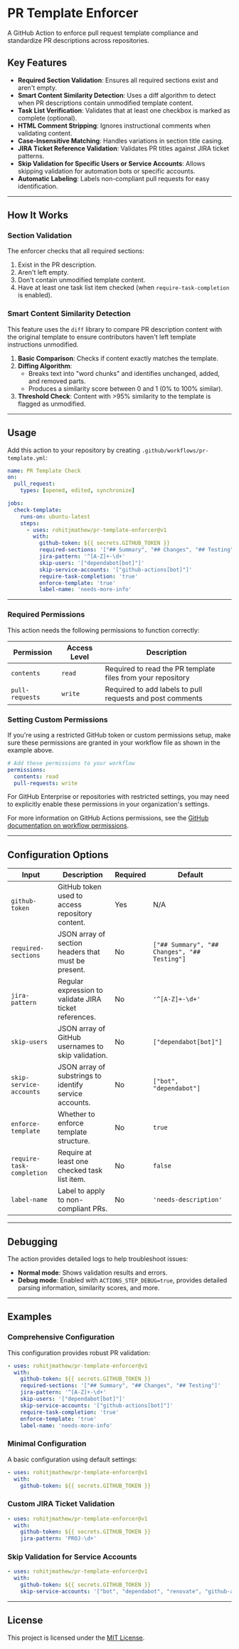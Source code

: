# PR Template Enforcer

A GitHub Action to enforce pull request template compliance and standardize PR descriptions across repositories.

## Key Features

- **Required Section Validation**: Ensures all required sections exist and aren't empty.
- **Smart Content Similarity Detection**: Uses a diff algorithm to detect when PR descriptions contain unmodified template content.
- **Task List Verification**: Validates that at least one checkbox is marked as complete (optional).
- **HTML Comment Stripping**: Ignores instructional comments when validating content.
- **Case-Insensitive Matching**: Handles variations in section title casing.
- **JIRA Ticket Reference Validation**: Validates PR titles against JIRA ticket patterns.
- **Skip Validation for Specific Users or Service Accounts**: Allows skipping validation for automation bots or specific accounts.
- **Automatic Labeling**: Labels non-compliant pull requests for easy identification.

---

## How It Works

### Section Validation

The enforcer checks that all required sections:
1. Exist in the PR description.
2. Aren't left empty.
3. Don't contain unmodified template content.
4. Have at least one task list item checked (when `require-task-completion` is enabled).

### Smart Content Similarity Detection

This feature uses the `diff` library to compare PR description content with the original template to ensure contributors haven't left template instructions unmodified.

1. **Basic Comparison**: Checks if content exactly matches the template.
2. **Diffing Algorithm**:
   - Breaks text into "word chunks" and identifies unchanged, added, and removed parts.
   - Produces a similarity score between 0 and 1 (0% to 100% similar).
3. **Threshold Check**: Content with >95% similarity to the template is flagged as unmodified.

---

## Usage

Add this action to your repository by creating `.github/workflows/pr-template.yml`:

```yaml
name: PR Template Check
on:
  pull_request:
    types: [opened, edited, synchronize]

jobs:
  check-template:
    runs-on: ubuntu-latest
    steps:
      - uses: rohitjmathew/pr-template-enforcer@v1
        with:
          github-token: ${{ secrets.GITHUB_TOKEN }}
          required-sections: '["## Summary", "## Changes", "## Testing"]'
          jira-pattern: '^[A-Z]+-\d+'
          skip-users: '["dependabot[bot]"]'
          skip-service-accounts: '["github-actions[bot]"]'
          require-task-completion: 'true'
          enforce-template: 'true'
          label-name: 'needs-more-info'
```

---

### Required Permissions

This action needs the following permissions to function correctly:

| Permission | Access Level | Description |
| --- | --- | --- |
| `contents` | `read` | Required to read the PR template files from your repository |
| `pull-requests` | `write` | Required to add labels to pull requests and post comments |

### Setting Custom Permissions

If you're using a restricted GitHub token or custom permissions setup, make sure these permissions are granted in your workflow file as shown in the example above.

```yaml
# Add these permissions to your workflow
permissions:
  contents: read
  pull-requests: write
```

For GitHub Enterprise or repositories with restricted settings, you may need to explicitly enable these permissions in your organization's settings.

For more information on GitHub Actions permissions, see the [GitHub documentation on workflow permissions](vscode-file://vscode-app/Applications/Visual%20Studio%20Code.app/Contents/Resources/app/out/vs/code/electron-sandbox/workbench/workbench.html).

---

## Configuration Options

| Input                   | Description                                               | Required | Default                        |
|-------------------------|-----------------------------------------------------------|----------|--------------------------------|
| `github-token`          | GitHub token used to access repository content.           | Yes      | N/A                            |
| `required-sections`     | JSON array of section headers that must be present.       | No       | `["## Summary", "## Changes", "## Testing"]` |
| `jira-pattern`          | Regular expression to validate JIRA ticket references.    | No       | `'^[A-Z]+-\d+'`                |
| `skip-users`            | JSON array of GitHub usernames to skip validation.        | No       | `["dependabot[bot]"]`          |
| `skip-service-accounts` | JSON array of substrings to identify service accounts.    | No       | `["bot", "dependabot"]`        |
| `enforce-template`      | Whether to enforce template structure.                   | No       | `true`                         |
| `require-task-completion` | Require at least one checked task list item.           | No       | `false`                        |
| `label-name`            | Label to apply to non-compliant PRs.                      | No       | `'needs-description'`          |

---

## Debugging

The action provides detailed logs to help troubleshoot issues:
- **Normal mode**: Shows validation results and errors.
- **Debug mode**: Enabled with `ACTIONS_STEP_DEBUG=true`, provides detailed parsing information, similarity scores, and more.

---

## Examples

### Comprehensive Configuration

This configuration provides robust PR validation:

```yaml
- uses: rohitjmathew/pr-template-enforcer@v1
  with:
    github-token: ${{ secrets.GITHUB_TOKEN }}
    required-sections: '["## Summary", "## Changes", "## Testing"]'
    jira-pattern: '^[A-Z]+-\d+'
    skip-users: '["dependabot[bot]"]'
    skip-service-accounts: '["github-actions[bot]"]'
    require-task-completion: 'true'
    enforce-template: 'true'
    label-name: 'needs-more-info'
```

### Minimal Configuration

A basic configuration using default settings:

```yaml
- uses: rohitjmathew/pr-template-enforcer@v1
  with:
    github-token: ${{ secrets.GITHUB_TOKEN }}
```

### Custom JIRA Ticket Validation

```yaml
- uses: rohitjmathew/pr-template-enforcer@v1
  with:
    github-token: ${{ secrets.GITHUB_TOKEN }}
    jira-pattern: 'PROJ-\d+'
```

### Skip Validation for Service Accounts

```yaml
- uses: rohitjmathew/pr-template-enforcer@v1
  with:
    github-token: ${{ secrets.GITHUB_TOKEN }}
    skip-service-accounts: '["bot", "dependabot", "renovate", "github-actions"]'
```

---

## License

This project is licensed under the [MIT License](LICENSE).